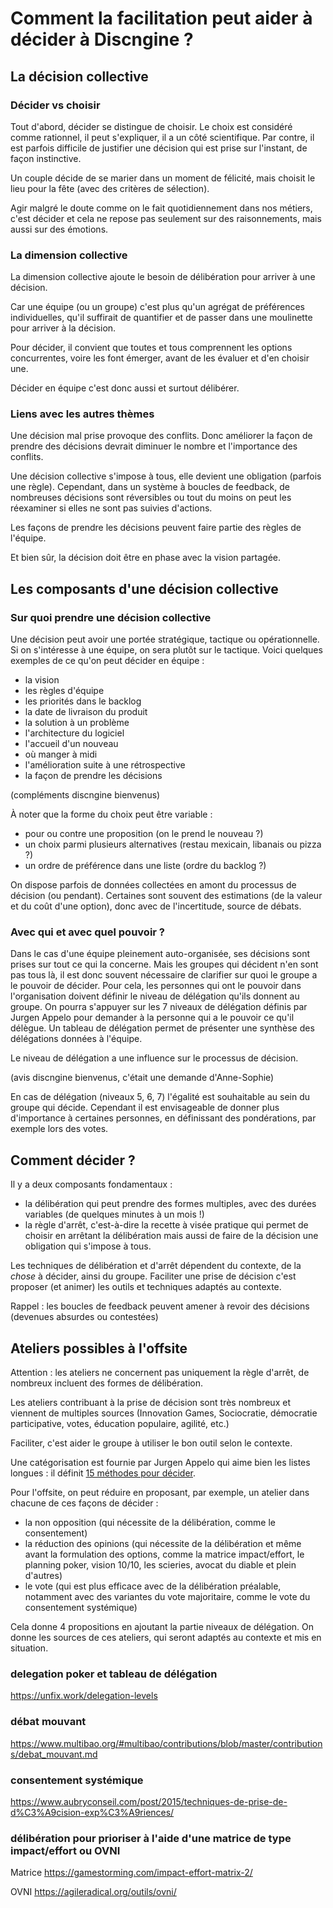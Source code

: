 # Comment la facilitation peut aider à décider à Discngine ?

## La décision collective

### Décider vs choisir

Tout d'abord, décider se distingue de choisir. Le choix est considéré comme rationnel, il peut s'expliquer, il a un côté scientifique. Par contre, il est parfois difficile de justifier une décision qui est prise sur l'instant, de façon instinctive.

Un couple décide de se marier dans un moment de félicité, mais choisit le lieu pour la fête (avec des critères de sélection).

Agir malgré le doute comme on le fait quotidiennement dans nos métiers, c'est décider et cela ne repose pas seulement sur des raisonnements, mais aussi sur des émotions.

### La dimension collective

La dimension collective ajoute le besoin de délibération pour arriver à une décision.

Car une équipe (ou un groupe) c'est plus qu'un agrégat de préférences individuelles, qu'il suffirait de quantifier et de passer dans une moulinette pour arriver à la décision.

Pour décider, il convient que toutes et tous comprennent les options concurrentes, voire les font émerger, avant de les évaluer et d'en choisir une.

Décider en équipe c'est donc aussi et surtout délibérer.

### Liens avec les autres thèmes
Une décision mal prise provoque des conflits. Donc améliorer la façon de prendre des décisions devrait diminuer le nombre et l'importance des conflits.

Une décision collective s'impose à tous, elle devient une obligation (parfois une règle). Cependant, dans un système à boucles de feedback, de nombreuses décisions sont réversibles ou tout du moins on peut les réexaminer si elles ne sont pas suivies d'actions.

Les façons de prendre les décisions peuvent faire partie des règles de l'équipe.

Et bien sûr, la décision doit être en phase avec la vision partagée.

## Les composants d'une décision collective

### Sur quoi prendre une décision collective

Une décision peut avoir une portée stratégique, tactique ou opérationnelle. Si on s'intéresse à une équipe, on sera plutôt sur le tactique. Voici quelques exemples de ce qu'on peut décider en équipe :
- la vision
- les règles d'équipe
- les priorités dans le backlog
- la date de livraison du produit
- la solution à un problème
- l'architecture du logiciel
- l'accueil d'un nouveau
- où manger à midi
- l'amélioration suite à une rétrospective
- la façon de prendre les décisions

(compléments discngine bienvenus)

À noter que la forme du choix peut être variable :
- pour ou contre une proposition (on le prend le nouveau ?)
- un choix parmi plusieurs alternatives (restau mexicain, libanais ou pizza ?)
- un ordre de préférence dans une liste (ordre du backlog ?)

On dispose parfois de données collectées en amont du processus de décision (ou pendant). Certaines sont souvent des estimations (de la valeur et du coût d'une option), donc avec de l'incertitude, source de débats.

### Avec qui et avec quel pouvoir ?

Dans le cas d'une équipe pleinement auto-organisée, ses décisions sont prises sur tout ce qui la concerne. Mais les groupes qui décident n'en sont pas tous là, il est donc souvent nécessaire de clarifier sur quoi le groupe a le pouvoir de décider.
Pour cela, les personnes qui ont le pouvoir dans l'organisation doivent définir le niveau de délégation qu'ils donnent au groupe.
On pourra s'appuyer sur les 7 niveaux de délégation définis par Jurgen Appelo pour demander à la personne qui a le pouvoir ce qu'il délègue.
Un tableau de délégation permet de présenter une synthèse des délégations données à l'équipe.

Le niveau de délégation a une influence sur le processus de décision.

(avis discngine bienvenus, c'était une demande d'Anne-Sophie)

En cas de délégation (niveaux 5, 6, 7) l'égalité est souhaitable  au sein du groupe qui décide. Cependant il est envisageable de donner plus d'importance à certaines personnes, en définissant des pondérations, par exemple lors des votes.

## Comment décider ?

Il y a deux composants fondamentaux :
- la délibération qui peut prendre des formes multiples, avec des durées variables (de quelques minutes à un mois !)
- la règle d'arrêt, c'est-à-dire la recette à visée pratique qui permet de choisir en arrêtant la délibération mais aussi de faire de la décision une obligation qui s'impose à tous.

Les techniques de délibération et d'arrêt dépendent du contexte,  de la *chose* à décider, ainsi du groupe. Faciliter une prise de décision c'est proposer (et animer) les outils et techniques adaptés au contexte.

Rappel : les boucles de feedback peuvent amener à revoir des décisions (devenues absurdes ou contestées)

## Ateliers possibles à l'offsite

Attention : les ateliers ne concernent pas uniquement la règle d'arrêt, de nombreux incluent des formes de délibération.

Les ateliers contribuant à la prise de décision sont très nombreux et viennent de multiples sources (Innovation Games, Sociocratie, démocratie participative, votes, éducation populaire, agilité, etc.)

Faciliter, c'est aider le groupe à utiliser le bon outil selon le contexte.

Une catégorisation est fournie par Jurgen Appelo qui aime bien les listes longues : il définit [15 méthodes pour décider](https://unfix.work/decision-methods).

Pour l'offsite, on peut réduire en proposant, par exemple, un atelier dans chacune de ces façons de décider :
- la non opposition (qui nécessite de la délibération, comme le consentement)
- la réduction des opinions (qui nécessite de la délibération et même avant la formulation des options, comme la matrice impact/effort, le planning poker, vision 10/10, les scieries, avocat du diable et plein d'autres)
- le vote (qui est plus efficace avec de la délibération préalable, notamment avec des variantes du vote majoritaire, comme le vote du consentement systémique)

Cela donne 4 propositions en ajoutant la partie niveaux de délégation.
On donne les sources de ces ateliers, qui seront adaptés au contexte et mis en situation.

### delegation poker et tableau de délégation

https://unfix.work/delegation-levels

### débat mouvant

https://www.multibao.org/#multibao/contributions/blob/master/contributions/debat_mouvant.md

### consentement systémique

https://www.aubryconseil.com/post/2015/techniques-de-prise-de-d%C3%A9cision-exp%C3%A9riences/

### délibération pour prioriser à l'aide d'une matrice de type impact/effort ou OVNI

Matrice https://gamestorming.com/impact-effort-matrix-2/

OVNI https://agileradical.org/outils/ovni/
